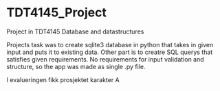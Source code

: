 # TDT4145_Project
Project in TDT4145 Database and datastructures

Projects task was to create sqlite3 database in python that takes in given input and puts it to existing data.
Other part is to creatre SQL querys that satisfies given requirements.
No requirements for input validation and structure, so the app was made as single .py file.

I evalueringen fikk prosjektet karakter A
